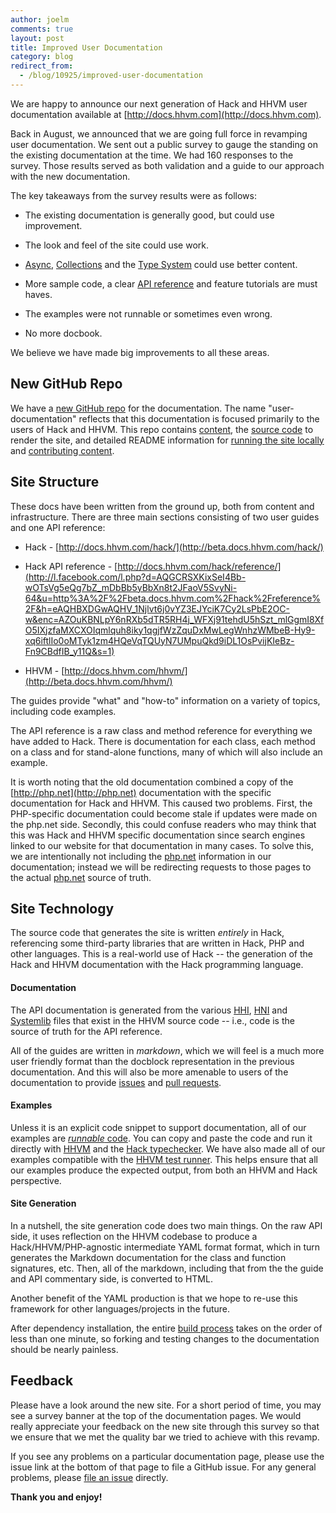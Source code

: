 ```yaml
---
author: joelm
comments: true
layout: post
title: Improved User Documentation
category: blog
redirect_from:
  - /blog/10925/improved-user-documentation
---
```


We are happy to announce our next generation of Hack and HHVM user documentation available at [http://docs.hhvm.com](http://docs.hhvm.com).

Back in August, we announced that we are going full force in revamping user documentation. We sent out a public survey to gauge the standing on the existing documentation at the time. We had 160 responses to the survey. Those results served as both validation and a guide to our approach with the new documentation.

The key takeaways from the survey results were as follows:




  * The existing documentation is generally good, but could use improvement.


  * The look and feel of the site could use work.


  * [Async](http://docs.hhvm.com/hack/async/introduction), [Collections](http://docs.hhvm.com/hack/collections/introduction) and the [Type System](http://docs.hhvm.com/hack/types/introduction) could use better content.


  * More sample code, a clear [API reference](http://docs.hhvm.com/hack/reference/) and feature tutorials are must haves.


  * The examples were not runnable or sometimes even wrong.


  * No more docbook.


We believe we have made big improvements to all these areas.


## New GitHub Repo


We have a [new GitHub repo](https://github.com/hhvm/user-documentation) for the documentation. The name "user-documentation" reflects that this documentation is focused primarily to the users of Hack and HHVM. This repo contains [content](https://github.com/hhvm/user-documentation/tree/master/guides), the [source code](https://github.com/hhvm/user-documentation/tree/master/src) to render the site, and detailed README information for [running the site locally](https://github.com/hhvm/user-documentation/blob/master/README.md) and [contributing content](https://github.com/hhvm/user-documentation/blob/master/CONTRIBUTING.md).


## Site Structure


These docs have been written from the ground up, both from content and infrastructure. There are three main sections consisting of two user guides and one API reference:




  * Hack - [http://docs.hhvm.com/hack/](http://beta.docs.hhvm.com/hack/)


  * Hack API reference - [http://docs.hhvm.com/hack/reference/](http://l.facebook.com/l.php?d=AQGCRSXKixSeI4Bb-wOTsVg5eQg7bZ_mDbBb5yBbXn8t2JFaoV5SvyNi-64&u=http%3A%2F%2Fbeta.docs.hhvm.com%2Fhack%2Freference%2F&h=eAQHBXDGwAQHV_1Njlvt6j0vYZ3EJYciK7Cy2LsPbE2OC-w&enc=AZOuKBNLpY6nRXb5dTR5RH4j_WFXj91tehdU5hSzt_mlGgmI8XfO5IXjzfaMXCXOIqmlquh8iky1qgjfWzZquDxMwLegWnhzWMbeB-Hy9-xq6iftlIo0oMTyk1zm4HQeVqTQUyN7UMpuQkd9iDL1OsPvijKIeBz-Fn9CBdfIB_y11Q&s=1)


  * HHVM - [http://docs.hhvm.com/hhvm/](http://beta.docs.hhvm.com/hhvm/)


The guides provide "what" and "how-to" information on a variety of topics, including code examples.

The API reference is a raw class and method reference for everything we have added to Hack. There is documentation for each class, each method on a class and for stand-alone functions, many of which will also include an example.

It is worth noting that the old documentation combined a copy of the [http://php.net](http://php.net) documentation with the specific documentation for Hack and HHVM. This caused two problems. First, the PHP-specific documentation could become stale if updates were made on the php.net side. Secondly, this could confuse readers who may think that this was Hack and HHVM specific documentation since search engines linked to our website for that documentation in many cases. To solve this, we are intentionally not including the [php.net](http://php.net) information in our documentation; instead we will be redirecting requests to those pages to the actual [php.net](http://php.net) source of truth.


## Site Technology


The source code that generates the site is written _entirely_ in Hack, referencing some third-party libraries that are written in Hack, PHP and other languages. This is a real-world use of Hack -- the generation of the Hack and HHVM documentation with the Hack programming language.


#### Documentation


The API documentation is generated from the various [HHI](https://github.com/facebook/hhvm/tree/master/hphp/hack/hhi), [HNI](https://github.com/facebook/hhvm/tree/master/hphp/runtime/ext) and [Systemlib](https://github.com/facebook/hhvm/tree/master/hphp/system/php) files that exist in the HHVM source code -- i.e., code is the source of truth for the API reference.

All of the guides are written in _markdown_, which we will feel is a much more user friendly format than the docblock representation in the previous documentation. And this will also be more amenable to users of the documentation to provide [issues](https://github.com/hhvm/user-documentation/issues) and [pull requests](https://github.com/hhvm/user-documentation/pulls).


#### Examples


Unless it is an explicit code snippet to support documentation, all of our examples are [_runnable_ code](https://github.com/hhvm/user-documentation#running-the-examples). You can copy and paste the code and run it directly with [HHVM](http://docs.hhvm.com/hhvm/) and the [Hack typechecker](http://docs.hhvm.com/hack/typechecker/introduction). We have also made all of our examples compatible with the [HHVM test runner](https://github.com/hhvm/user-documentation#using-the-hhvm-test-runner). This helps ensure that all our examples produce the expected output, from both an HHVM and Hack perspective.


#### Site Generation


In a nutshell, the site generation code does two main things. On the raw API side, it uses reflection on the HHVM codebase to produce a Hack/HHVM/PHP-agnostic intermediate YAML format format, which in turn generates the Markdown documentation for the class and function signatures, etc. Then, all of the markdown, including that from the the guide and API commentary side, is converted to HTML.

Another benefit of the YAML production is that we hope to re-use this framework for other languages/projects in the future.

After dependency installation, the entire [build process](https://github.com/hhvm/user-documentation#local-site-installation) takes on the order of less than one minute, so forking and testing changes to the documentation should be nearly painless.


## Feedback


Please have a look around the new site. For a short period of time, you may see a survey banner at the top of the documentation pages. We would really appreciate your feedback on the new site through this survey so that we ensure that we met the quality bar we tried to achieve with this revamp.

If you see any problems on a particular documentation page, please use the issue link at the bottom of that page to file a GitHub issue. For any general problems, please [file an issue](https://github.com/hhvm/user-documentation/issues) directly.

**Thank you and enjoy!**
